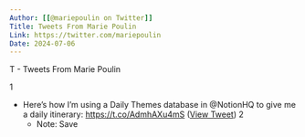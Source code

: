 ```yaml
---
Author: [[@mariepoulin on Twitter]]
Title: Tweets From Marie Poulin
Link: https://twitter.com/mariepoulin
Date: 2024-07-06
---
```

T - Tweets From Marie Poulin

1
- Here’s how I’m using a Daily Themes database in @NotionHQ to give me a daily itinerary: https://t.co/AdmhAXu4mS ([View Tweet](https://twitter.com/search?q=Here%E2%80%99s%20how%20I%E2%80%99m%20using%20a%20Daily%20Themes%20database%20in%20%40NotionHQ%20to%20give%20me%20a%20daily%20itinerary%3A%20https%3A//t.co/AdmhAXu4mS%20%28from%3A%40mariepoulin%29))
2
    - Note: Save
